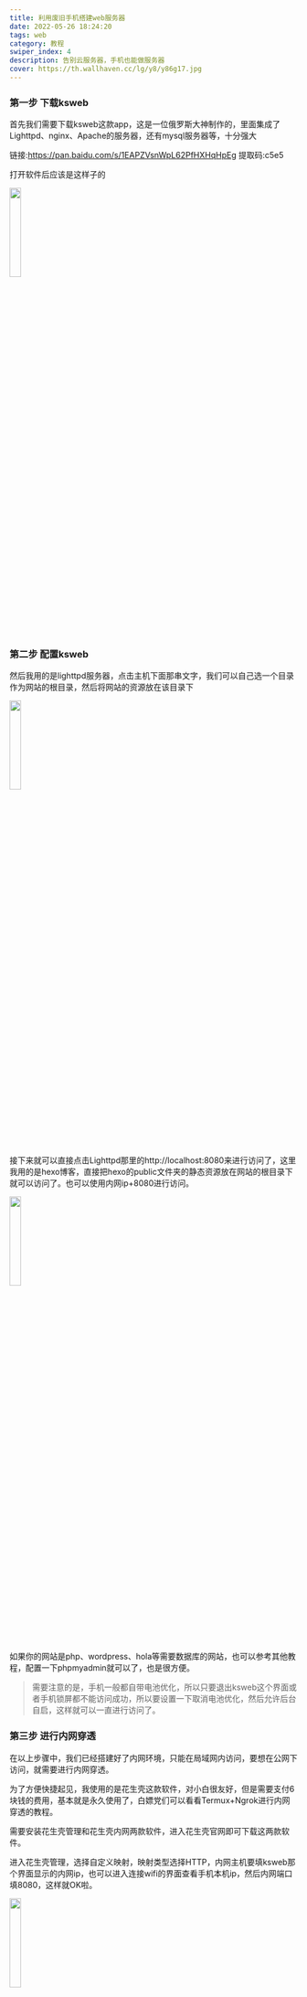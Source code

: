 ```yaml
---
title: 利用废旧手机搭建web服务器
date: 2022-05-26 18:24:20
tags: web
category: 教程
swiper_index: 4
description: 告别云服务器，手机也能做服务器
cover: https://th.wallhaven.cc/lg/y8/y86g17.jpg
---
```




### 第一步 下载ksweb

首先我们需要下载ksweb这款app，这是一位俄罗斯大神制作的，里面集成了Lighttpd、nginx、Apache的服务器，还有mysql服务器等，十分强大

链接:https://pan.baidu.com/s/1EAPZVsnWpL62PfHXHqHpEg 
提取码:c5e5

打开软件后应该是这样子的

<img src="https://img-blog.csdnimg.cn/img_convert/a9039f43eed8fe0a881b83f2f9438c13.png" width="20%" />

### 第二步 配置ksweb

然后我用的是lighttpd服务器，点击主机下面那串文字，我们可以自己选一个目录作为网站的根目录，然后将网站的资源放在该目录下

<img src="https://img-blog.csdnimg.cn/img_convert/705a75db19f4bd7f38e11e95e28c6a6e.png" width="20%" />

接下来就可以直接点击Lighttpd那里的http://localhost:8080来进行访问了，这里我用的是hexo博客，直接把hexo的public文件夹的静态资源放在网站的根目录下就可以访问了。也可以使用内网ip+8080进行访问。

<img src="https://img-blog.csdnimg.cn/img_convert/5ba6a6e79ac560bc075dc8f89b619e15.png" width="20%"/>

如果你的网站是php、wordpress、hola等需要数据库的网站，也可以参考其他教程，配置一下phpmyadmin就可以了，也是很方便。

> 需要注意的是，手机一般都自带电池优化，所以只要退出ksweb这个界面或者手机锁屏都不能访问成功，所以要设置一下取消电池优化，然后允许后台自启，这样就可以一直进行访问了。

### 第三步 进行内网穿透

在以上步骤中，我们已经搭建好了内网环境，只能在局域网内访问，要想在公网下访问，就需要进行内网穿透。

为了方便快捷起见，我使用的是花生壳这款软件，对小白很友好，但是需要支付6块钱的费用，基本就是永久使用了，白嫖党们可以看看Termux+Ngrok进行内网穿透的教程。

需要安装花生壳管理和花生壳内网两款软件，进入花生壳官网即可下载这两款软件。

进入花生壳管理，选择自定义映射，映射类型选择HTTP，内网主机要填ksweb那个界面显示的内网ip，也可以进入连接wifi的界面查看手机本机ip，然后内网端口填8080，这样就OK啦。

<img src="https://img-blog.csdnimg.cn/img_convert/d8a34c92988fb61472ea36b71cdb8141.png" width="20%" />

进入花生壳内网app，出现以下界面就表示穿透成功啦！



<img src="https://img-blog.csdnimg.cn/img_convert/23f3a2c6bc9b0d41ceccca8fa590e263.png" width="20%" />

> 同样需要注意，必须在花生壳那个界面才能保证穿透成功，离开花生壳app后映射就会失败，所以也要按照之前的步骤设置允许花生壳自启动，取消电池优化。

### Last 成功建立服务器

到这里我们就成功建立服务器啦，通过花生壳给的域名就可以通过公网进行访问啦，当然这个域名十分地丑陋，我们可以自己购买域名，通过dns解析到该域名上。

![](https://img-blog.csdnimg.cn/img_convert/e3b8d883bcc9ce0b96d8279e85c025b4.png)

如果访问失败，大概率是因为手机后台的原因，要保证ksweb和花生壳同时处于启动状态才行。
